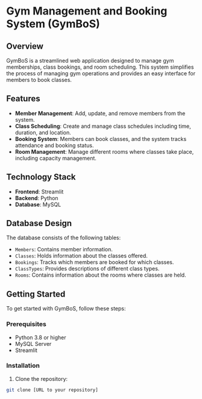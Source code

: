 # Gym Management and Booking System (GymBoS)

## Overview
GymBoS is a streamlined web application designed to manage gym memberships, class bookings, and room scheduling. This system simplifies the process of managing gym operations and provides an easy interface for members to book classes.

## Features
- **Member Management**: Add, update, and remove members from the system.
- **Class Scheduling**: Create and manage class schedules including time, duration, and location.
- **Booking System**: Members can book classes, and the system tracks attendance and booking status.
- **Room Management**: Manage different rooms where classes take place, including capacity management.

## Technology Stack
- **Frontend**: Streamlit
- **Backend**: Python
- **Database**: MySQL

## Database Design
The database consists of the following tables:
- `Members`: Contains member information.
- `Classes`: Holds information about the classes offered.
- `Bookings`: Tracks which members are booked for which classes.
- `ClassTypes`: Provides descriptions of different class types.
- `Rooms`: Contains information about the rooms where classes are held.

## Getting Started
To get started with GymBoS, follow these steps:

### Prerequisites
- Python 3.8 or higher
- MySQL Server
- Streamlit

### Installation
1. Clone the repository:
```bash
git clone [URL to your repository]
